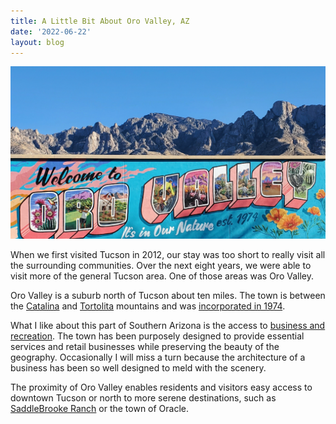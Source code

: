 ```yaml
---
title: A Little Bit About Oro Valley, AZ
date: '2022-06-22'
layout: blog
---
```


![Oro Valley Postcard](/img/blog/ov-postcard.jpg)

When we first visited Tucson in 2012, our stay was too short to really visit all
the surrounding communities. Over the next eight years, we were able to visit
more of the general Tucson area. One of those areas was Oro Valley.

Oro Valley is a suburb north of Tucson about ten miles. The town is between the
[Catalina](https://www.visittucson.org/things-to-do/outdoors/mountains/santa-catalina-mountains/)
and
[Tortolita](https://www.visittucson.org/things-to-do/outdoors/mountains/tortolita-mountains/)
mountains and was
[incorporated in 1974](https://www.orovalleyaz.gov/Community/About-Oro-Valley).

What I like about this part of Southern Arizona is the access to
[business and recreation](https://www.orovalleyaz.gov/Government/Departments/Parks-and-Recreation).
The town has been purposely designed to provide essential services and retail
businesses while preserving the beauty of the geography. Occasionally I will
miss a turn because the architecture of a business has been so well designed to
meld with the scenery.

The proximity of Oro Valley enables residents and visitors easy access to
downtown Tucson or north to more serene destinations, such as
[SaddleBrooke Ranch](https://www.robson.com/communities/saddlebrooke-ranch/) or
the town of Oracle.
